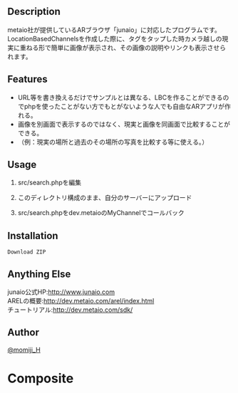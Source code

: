 ## Description

metaio社が提供しているARブラウザ「junaio」に対応したプログラムです。
LocationBasedChannelsを作成した際に、タグをタップした時カメラ越しの現実に重ねる形で簡単に画像が表示され、その画像の説明やリンクも表示させられます。

## Features

- URL等を書き換えるだけでサンプルとは異なる、LBCを作ることができるのでphpを使ったことがない方でもとがないような人でも自由なARアプリが作れる。
- 画像を別画面で表示するのではなく、現実と画像を同画面で比較することができる。
- （例：現実の場所と過去のその場所の写真を比較する等に使える。）

## Usage

1. src/search.phpを編集

2. このディレクトリ構成のまま、自分のサーバーにアップロード
3. src/search.phpをdev.metaioのMyChannelでコールバック

## Installation

	Download ZIP

## Anything Else

junaio公式HP:http://www.junaio.com<br>
ARELの概要:http://dev.metaio.com/arel/index.html<br>
チュートリアル:http://dev.metaio.com/sdk/

## Author

[@momiji_H](https://twitter.com/momiji_H)
# Composite
